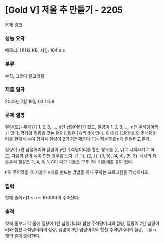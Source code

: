 # [Gold V] 저울 추 만들기 - 2205 

[문제 링크](https://www.acmicpc.net/problem/2205) 

### 성능 요약

메모리: 111112 KB, 시간: 104 ms

### 분류

수학, 그리디 알고리즘

### 제출 일자

2025년 7월 19일 03:11:59

### 문제 설명

<p>질량(또는 무게)가 1, 2, 3, …, n인 납덩어리가 있고, 질량이 1, 2, 3, …, n인 주석덩어리가 있다. 각각의 질량을 갖는 덩어리들은 1개씩밖에 없다. 이제 이 납덩어리와 주석덩어리를 한개씩 녹여 합쳐서 질량이 2의 거듭제곱이 되는 저울추를 n개 만들려고 한다.</p>

<p>질량이 x인 납덩어리와 질량이 y인 주석덩어리를 합친 경우를 (x, y)로 나타내기로 하고, 다음과 같이 녹여 합친 경우를 보자. (1, 1), (2, 2), (3, 5), (4, 4), (5, 3). 각각의 저울추의 질량은 2, 4, 8, 8, 8이 되고 이들은 모두 2의 거듭제곱 꼴이 된다.</p>

<p>n이 주어졌을 때 저울추 n개를 만드는 방법을 하나 구하는 프로그램을 작성하시오.</p>

### 입력 

 <p>첫째 줄에 n(1 ≤ n ≤ 10,000)이 주어진다.</p>

### 출력 

 <p>첫째 줄부터 각 줄에 질량이 1인 납덩어리와 합친 주석덩어리의 질량, 질량이 2인 납덩어리와 합친 주석덩어리의 질량, 질량이 3인 납덩어리와 합친 주석덩어리의 질량, …을 n개의 줄에 출력한다.</p>

